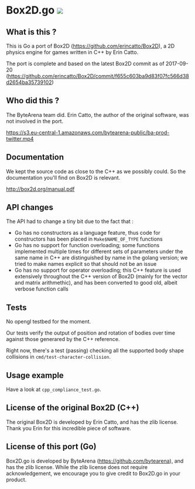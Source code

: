 # Box2D.go ![](https://travis-ci.org/ByteArena/box2d.svg?branch=master)

## What is this ?

This is Go a port of Box2D (https://github.com/erincatto/Box2D), a 2D physics engine for games written in C++ by Erin Catto.

The port is complete and based on the latest Box2D commit as of 2017-09-20 (https://github.com/erincatto/Box2D/commit/f655c603ba9d83f07fc566d38d2654ba35739102)

## Who did this ?

The ByteArena team did. Erin Catto, the author of the original software, was not involved in the port.

https://s3.eu-central-1.amazonaws.com/bytearena-public/ba-prod-twitter.mp4

## Documentation

We kept the source code as close to the C++ as we possibly could. So the documentation you'll find on Box2D is relevant.

http://box2d.org/manual.pdf

## API changes

The API had to change a tiny bit due to the fact that :

* Go has no constructors as a language feature, thus code for constructors has been placed in `Make$NAME_OF_TYPE` functions
* Go has no support for function overloading; some functions implemented multiple times for different sets of parameters under the same name in C++ are distinguished by name in the golang version; we tried to make names explicit so that should not be an issue
* Go has no support for operator overloading; this C++ feature is used extensively throughout the C++ version of Box2D (mainly for the vector and matrix arithmethic), and has been converted to good old, albeit verbose function calls

## Tests

No opengl testbed for the moment.

Our tests verify the output of position and rotation of bodies over time against those generared by the C++ reference.

Right now, there's a test (passing) checking all the supported body shape collisions in `cmd/test-character-collision`.

## Usage example

Have a look at `cpp_compliance_test.go`.

## License of the original Box2D (C++)

The original Box2D is developed by Erin Catto, and has the zlib license. Thank you Erin for this incredible piece of software.

## License of this port (Go)

Box2D.go is developed by ByteArena (https://github.com/bytearena), and has the zlib license. While the zlib license does not require acknowledgement, we encourage you to give credit to Box2D.go in your product.
